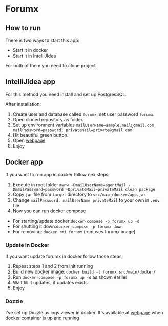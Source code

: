 # Forumx

## How to run

There is two ways to start this app:

- Start it in docker
- Start it in IntelliJIdea

For both of them you need to clone project

## IntelliJIdea app

For this method you need install and set up PostgresSQL.

After installation:

1. Create user and database called `forumx`, set user password `forumx`.
2. Open cloned repository as folder.
3. Set up environment
   variables `mailUserName=sample.mail@gmail.com; mailPassword=password; privateMail=private@gmail.com`
4. Hit beautiful green button.
5. Open [webpage](http://localhost:8080)
6. Enjoy

## Docker app

If you want to run app in docker follow nex steps:

1. Execute in root
   folder `mvnw -DmailUserName=agentMail -DmailPassword=password -DprivateMail=privateMail clean package`
2. Copy `jar` file from `target` directory to `src/main/docker/app.jar`
3. Change `mailPassword, mailUserName privateMail` to your own in `.env` file
4. Now you can run docker compose

- For starting/update docker:`docker-compose -p forumx up -d`
- For shutting it down:`docker-compose -p forumx down`
- For removing: `docker rmi forumx` (removes forumx image)

### Update in Docker

If you want update forumx in docker follow those steps:

1. Repeat steps 1 and 2 from init running
2. Build new docker image: `docker build -t forumx src/main/docker/`
3. Run `docker-compose -p forumx up -d` as shown earlier
4. Wait till it updates, if updates exists
5. Enjoy

### Dozzle

I've set up Dozzle as logs viewer in docker. It's available at [webpage](http://localhost:9999) when docker container is
up and running